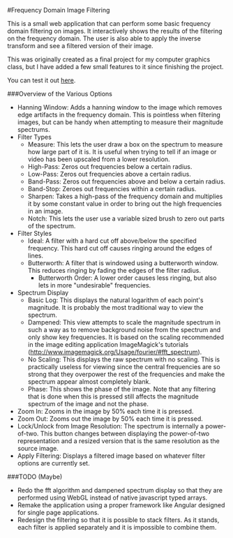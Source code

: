 #Frequency Domain Image Filtering

This is a small web application that can perform some basic frequency domain filtering on images. It interactively shows the results of the filtering on the frequency domain. The user is also able to apply the inverse transform and see a filtered version of their image.

This was originally created as a final project for my computer graphics class, but I have added a few small features to it since finishing the project.

You can test it out [here](http://semapho.re/fft/).

###Overview of the Various Options
- Hanning Window: Adds a hanning window to the image which removes edge artifacts in the frequency domain. This is pointless when filtering images, but can be handy when attempting to measure their magnitude spectrums.
- Filter Types
  - Measure: This lets the user draw a box on the spectrum to measure how large part of it is. It is useful when trying to tell if an image or video has been upscaled from a lower resolution.
  - High-Pass: Zeros out frequencies below a certain radius.
  - Low-Pass: Zeros out frequencies above a certain radius.
  - Band-Pass: Zeros out frequencies above and below a certain radius.
  - Band-Stop: Zeroes out frequencies within a certain radius.
  - Sharpen: Takes a high-pass of the frequency domain and multiplies it by some constant value in order to bring out the high frequencies in an image.
  - Notch: This lets the user use a variable sized brush to zero out parts of the spectrum.
- Filter Styles
  - Ideal: A filter with a hard cut off above/below the specified frequency. This hard cut off causes ringing around the edges of lines.
  - Butterworth: A filter that is windowed using a butterworth window. This reduces ringing by fading the edges of the filter radius.
    - Butterworth Order: A lower order causes less ringing, but also lets in more "undesirable" frequencies.
- Spectrum Display
  - Basic Log: This displays the natural logarithm of each point's magnitude. It is probably the most traditional way to view the spectrum.
  - Dampened: This view attempts to scale the magnitude spectrum in such a way as to remove background noise from the spectrum and only show key frequencies. It is based on the scaling recommended in the image editing application ImageMagick's tutorials (http://www.imagemagick.org/Usage/fourier/#fft_spectrum).
  - No Scaling: This displays the raw spectrum with no scaling. This is practically useless for viewing since the central frequencies are so strong that they overpower the rest of the frequencies and make the spectrum appear almost completely blank.
  - Phase: This shows the phase of the image. Note that any filtering that is done when this is pressed still affects the magnitude spectrum of the image and not the phase.
- Zoom In: Zooms in the image by 50% each time it is pressed.
- Zoom Out: Zooms out the image by 50% each time it is pressed.
- Lock/Unlock from Image Resolution: The spectrum is internally a power-of-two. This button changes between displaying the power-of-two representation and a resized version that is the same resolution as the source image.
- Apply Filtering: Displays a filtered image based on whatever filter options are currently set.

###TODO (Maybe)

- Redo the fft algorithm and dampened spectrum display so that they are performed using WebGL instead of native javascript typed arrays.  
- Remake the application using a proper framework like Angular designed for single page applications.
- Redesign the filtering so that it is possible to stack filters. As it stands, each filter is applied separately and it is impossible to combine them.
